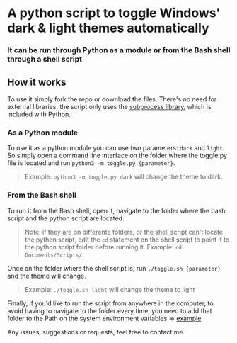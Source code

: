 # A python script to toggle Windows' dark & light themes automatically

### It can be run through Python as a module or from the Bash shell through a shell script

## How it works

To use it simply fork the repo or download the files. There's no need for external libraries, the script only uses the [subprocess library](https://docs.python.org/3/library/subprocess.html), which is included with Python.

### As a Python module

To use it as a python module you can use two parameters: `dark` and `light`.
So simply open a command line interface on the folder where the toggle.py file is located and run `python3 -m toggle.py {parameter}`.

> Example: `python3 -m toggle.py dark` will change the theme to dark.

### From the Bash shell

To run it from the Bash shell, open it, navigate to the folder where the bash script and the python script are located.

> Note: if they are on differente folders, or the shell script can't locate the python script, edit the `cd` statement on the shell script to point it to the python script folder before running it. Example: `cd Documents/Scripts/`.

Once on the folder where the shell script is, run `./toggle.sh {parameter}` and the theme will change.

> Example: `./toggle.sh light` will change the theme to light

Finally, if you'd like to run the script from anywhere in the computer, to avoid having to navigate to the folder every time, you need to add that folder to the Path on the system environment variables => [example](https://stackoverflow.com/questions/44272416/how-to-add-a-folder-to-path-environment-variable-in-windows-10-with-screensho)

Any issues, suggestions or requests, feel free to contact me.
